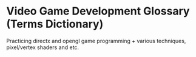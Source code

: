 Video Game Development Glossary (Terms Dictionary)
================

Practicing directx and opengl game programming + various techniques, pixel/vertex shaders and etc.
